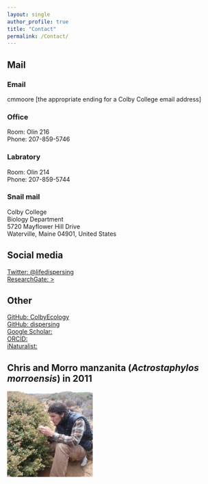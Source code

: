 ```yaml
---
layout: single
author_profile: true
title: "Contact"
permalink: /Contact/
---
```


<link rel="stylesheet" href="https://cdn.rawgit.com/jpswalsh/academicons/master/css/academicons.min.css">

## Mail

### Email
cmmoore [the appropriate ending for a Colby College email address]

### Office
Room: Olin 216  
Phone:  207-859-5746

### Labratory
Room: Olin 214  
Phone:  207-859-5744

### Snail mail
Colby College  
Biology Department  
5720 Mayflower Hill Drive  
Waterville, Maine 04901, United States

## Social media
[Twitter&#58; @lifedispersing](https://twitter.com/lifedispersing)  
[ResearchGate&#58; <i class="ai ai-researchgate"></i>>](https://www.researchgate.net/profile/Christopher_Moore17)

## Other
[GitHub&#58; ColbyEcology](http://github.com/ColbyEcology)  
[GitHub&#58; dispersing](http://github.com/dispersing)  
[Google Scholar&#58; <i class="ai ai-google-scholar"></i>](https://scholar.google.com/citations?user=-XqTzHsAAAAJ&hl=en)  
[ORCID&#58; <i class="ai ai-orcid"></i>](https://orcid.org/0000-0001-5783-9833)  
[iNaturalist&#58; <i class="fa fa-leaf" aria-hidden="true"></i>](http://www.inaturalist.org/people/ecologistchris)

## Chris and Morro manzanita (*Actrostaphylos morroensis*) in 2011

<img src="/images/Morro.png" alt="Chris and Actrostaphylos morroensis" style="width:200px;height:200px;" onmouseover="this.src='/images/Morro_old.png'" onmouseout="this.src='/images/Morro.png'">
